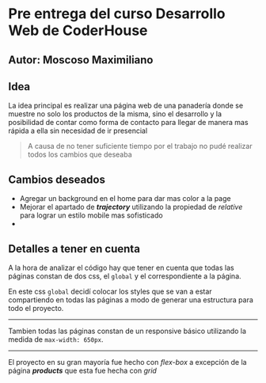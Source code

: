# Pre entrega del curso Desarrollo Web de CoderHouse

## Autor: Moscoso Maximiliano

## Idea 

La idea principal es realizar una página web de una panadería donde se muestre no solo los productos de la misma, sino el desarrollo y la posibilidad de contar como forma de contacto para llegar de manera mas rápida a ella sin necesidad de ir presencial

> A causa de no tener suficiente tiempo por el trabajo no pudé realizar todos los cambios que deseaba

## Cambios deseados
- Agregar un background en el home para dar mas color a la page
- Mejorar el apartado de ***trajectory*** utilizando la propiedad de *relative* para lograr un estilo mobile mas sofisticado
- 


## Detalles a tener en cuenta

A la hora de analizar el código hay que tener en cuenta que todas las páginas constan de dos css, el `global` y el correspondiente a la página.

En este css `global` decidí colocar los styles que se van a estar compartiendo en todas las páginas a modo de generar una estructura para todo el proyecto.
___

Tambien todas las páginas constan de un responsive básico utilizando la medida de `max-width: 650px`.
___

El proyecto en su gran mayoría fue hecho con *flex-box* a excepción de la página ***products*** que esta fue hecha con *grid*